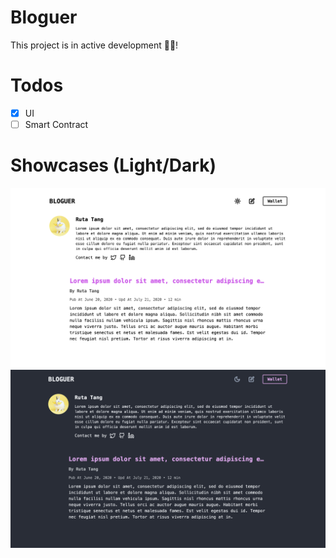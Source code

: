 # Bloguer

This project is in active development 👨‍💻!

# Todos
- [x] UI
- [ ] Smart Contract

# Showcases (Light/Dark)

![showcase-home-light](./art/showcase-home-light.png)
![showcase-home-dark](./art/showcase-home-dark.png)


